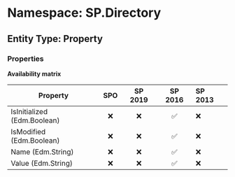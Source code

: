# Namespace: SP.Directory

## Entity Type: Property

### Properties

**Availability matrix**

Property | SPO | SP 2019 | SP 2016 | SP 2013
----------|:---:|:-------:|:-------:|:-------
IsInitialized (Edm.Boolean) | ❌ | ❌ | ✅ | ❌
IsModified (Edm.Boolean) | ❌ | ❌ | ✅ | ❌
Name (Edm.String) | ❌ | ❌ | ✅ | ❌
Value (Edm.String) | ❌ | ❌ | ✅ | ❌